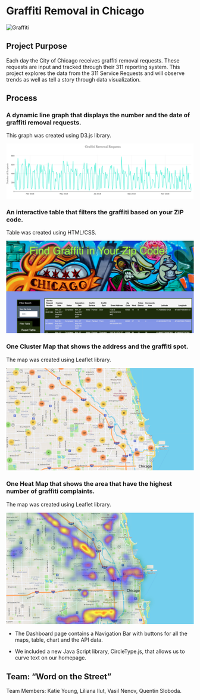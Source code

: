 # Graffiti Removal in Chicago

![Graffiti](https://media.giphy.com/media/3o6fITIGbYys34HW6s/giphy.gif)

## Project Purpose  

Each day the City of Chicago receives graffiti removal requests.  These requests are input and tracked through their 311 reporting system.  This project explores the data from the 311 Service Requests and will observe trends as well as tell a story through data visualization.

  

## Process 

###  A dynamic line graph that displays the number and the date of graffiti removal requests. 

This graph was created using D3.js library. 

![LinePLot](docs/static/img/line_plot.png) 

  

### An interactive table that filters the graffiti based on your ZIP code.  

Table was created using HTML/CSS. 

![Table](docs/static/img/table.png) 

  

### One Cluster Map that shows the address and the graffiti spot. 

The map was created using Leaflet library. 

![ClusterMap](docs/static/img/cluster_map.png) 

  

### One Heat Map that shows the area that have the highest number of graffiti complaints.  

The map was created using Leaflet library. 

![HeatMap](docs/static/img/heat_map.png) 

         

- The Dashboard page contains a Navigation Bar with buttons for all the maps, table, chart and the API data. 

- We included a new Java Script library, CircleType.js, that allows us to curve text on our homepage. 


## Team: “Word on the Street”
Team Members: 
    Katie Young,
    Liliana Ilut,
    Vasil Nenov,
    Quentin Sloboda.
